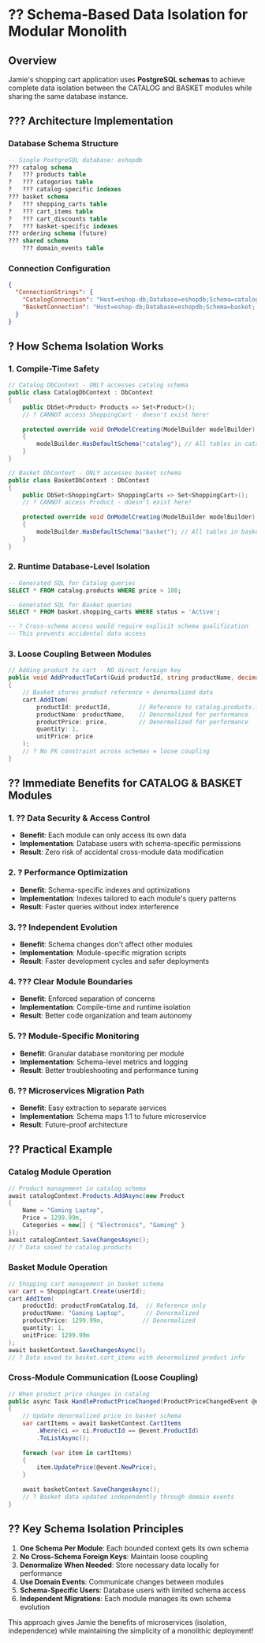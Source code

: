 # ?? Schema-Based Data Isolation for Modular Monolith

## Overview
Jamie's shopping cart application uses **PostgreSQL schemas** to achieve complete data isolation between the CATALOG and BASKET modules while sharing the same database instance.

## ??? Architecture Implementation

### Database Schema Structure
```sql
-- Single PostgreSQL database: eshopdb
??? catalog schema
?   ??? products table
?   ??? categories table
?   ??? catalog-specific indexes
??? basket schema
?   ??? shopping_carts table
?   ??? cart_items table
?   ??? cart_discounts table
?   ??? basket-specific indexes
??? ordering schema (future)
??? shared schema
    ??? domain_events table
```

### Connection Configuration
```json
{
  "ConnectionStrings": {
    "CatalogConnection": "Host=eshop-db;Database=eshopdb;Schema=catalog;...",
    "BasketConnection": "Host=eshop-db;Database=eshopdb;Schema=basket;..."
  }
}
```

## ? How Schema Isolation Works

### 1. **Compile-Time Safety**
```csharp
// Catalog DbContext - ONLY accesses catalog schema
public class CatalogDbContext : DbContext
{
    public DbSet<Product> Products => Set<Product>();
    // ? CANNOT access ShoppingCart - doesn't exist here!
    
    protected override void OnModelCreating(ModelBuilder modelBuilder)
    {
        modelBuilder.HasDefaultSchema("catalog"); // All tables in catalog schema
    }
}

// Basket DbContext - ONLY accesses basket schema  
public class BasketDbContext : DbContext
{
    public DbSet<ShoppingCart> ShoppingCarts => Set<ShoppingCart>();
    // ? CANNOT access Product - doesn't exist here!
    
    protected override void OnModelCreating(ModelBuilder modelBuilder)
    {
        modelBuilder.HasDefaultSchema("basket"); // All tables in basket schema
    }
}
```

### 2. **Runtime Database-Level Isolation**
```sql
-- Generated SQL for Catalog queries
SELECT * FROM catalog.products WHERE price > 100;

-- Generated SQL for Basket queries  
SELECT * FROM basket.shopping_carts WHERE status = 'Active';

-- ? Cross-schema access would require explicit schema qualification
-- This prevents accidental data access
```

### 3. **Loose Coupling Between Modules**
```csharp
// Adding product to cart - NO direct foreign key
public void AddProductToCart(Guid productId, string productName, decimal price)
{
    // Basket stores product reference + denormalized data
    cart.AddItem(
        productId: productId,        // Reference to catalog.products.id
        productName: productName,    // Denormalized for performance
        productPrice: price,         // Denormalized for performance
        quantity: 1,
        unitPrice: price
    );
    // ? No FK constraint across schemas = loose coupling
}
```

## ?? Immediate Benefits for CATALOG & BASKET Modules

### 1. **?? Data Security & Access Control**
- **Benefit**: Each module can only access its own data
- **Implementation**: Database users with schema-specific permissions
- **Result**: Zero risk of accidental cross-module data modification

### 2. **? Performance Optimization**
- **Benefit**: Schema-specific indexes and optimizations
- **Implementation**: Indexes tailored to each module's query patterns
- **Result**: Faster queries without index interference

### 3. **?? Independent Evolution**
- **Benefit**: Schema changes don't affect other modules
- **Implementation**: Module-specific migration scripts
- **Result**: Faster development cycles and safer deployments

### 4. **??? Clear Module Boundaries**
- **Benefit**: Enforced separation of concerns
- **Implementation**: Compile-time and runtime isolation
- **Result**: Better code organization and team autonomy

### 5. **?? Module-Specific Monitoring**
- **Benefit**: Granular database monitoring per module
- **Implementation**: Schema-level metrics and logging
- **Result**: Better troubleshooting and performance tuning

### 6. **?? Microservices Migration Path**
- **Benefit**: Easy extraction to separate services
- **Implementation**: Schema maps 1:1 to future microservice
- **Result**: Future-proof architecture

## ?? Practical Example

### Catalog Module Operation
```csharp
// Product management in catalog schema
await catalogContext.Products.AddAsync(new Product
{
    Name = "Gaming Laptop",
    Price = 1299.99m,
    Categories = new[] { "Electronics", "Gaming" }
});
await catalogContext.SaveChangesAsync();
// ? Data saved to catalog.products
```

### Basket Module Operation
```csharp
// Shopping cart management in basket schema
var cart = ShoppingCart.Create(userId);
cart.AddItem(
    productId: productFromCatalog.Id,  // Reference only
    productName: "Gaming Laptop",      // Denormalized
    productPrice: 1299.99m,           // Denormalized
    quantity: 1,
    unitPrice: 1299.99m
);
await basketContext.SaveChangesAsync();
// ? Data saved to basket.cart_items with denormalized product info
```

### Cross-Module Communication (Loose Coupling)
```csharp
// When product price changes in catalog
public async Task HandleProductPriceChanged(ProductPriceChangedEvent @event)
{
    // Update denormalized price in basket schema
    var cartItems = await basketContext.CartItems
        .Where(ci => ci.ProductId == @event.ProductId)
        .ToListAsync();
    
    foreach (var item in cartItems)
    {
        item.UpdatePrice(@event.NewPrice);
    }
    
    await basketContext.SaveChangesAsync();
    // ? Basket data updated independently through domain events
}
```

## ?? Key Schema Isolation Principles

1. **One Schema Per Module**: Each bounded context gets its own schema
2. **No Cross-Schema Foreign Keys**: Maintain loose coupling
3. **Denormalize When Needed**: Store necessary data locally for performance
4. **Use Domain Events**: Communicate changes between modules
5. **Schema-Specific Users**: Database users with limited schema access
6. **Independent Migrations**: Each module manages its own schema evolution

This approach gives Jamie the benefits of microservices (isolation, independence) while maintaining the simplicity of a monolithic deployment!